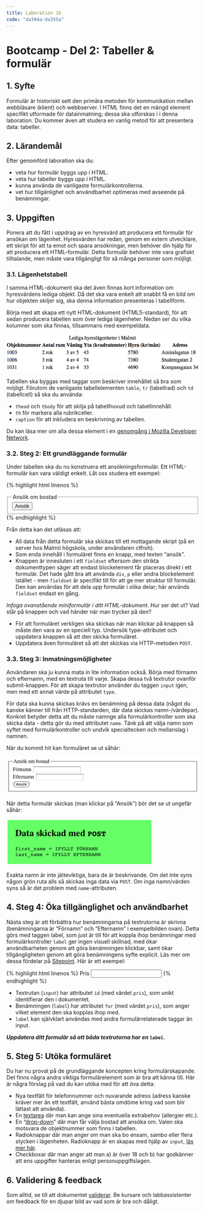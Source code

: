 ```yaml
---
title: Laboration 1b
code: "da344a-da355a"
---
```


# Bootcamp - Del 2: Tabeller &amp; formulär

## 1. Syfte

Formulär är historiskt sett den primära metoden för kommunikation mellan webbläsare (klient) och webbserver. I HTML finns det en mängd element specifikt utformade för datainmatning; dessa ska utforskas i i denna laboration. Du kommer även att studera en vanlig metod för att presentera data: tabeller.

## 2. Lärandemål

Efter genomförd laboration ska du:

*   veta hur formulär byggs upp i HTML.
*   veta hur tabeller byggs upp i HTML.
*   kunna använda de vanligaste formulärkontrollerna.
*   vet hur tillgänlighet och användbarhet optimeras med avseende på benämningar.

## 3. Uppgiften

Ponera att du fått i uppdrag av en hyresvärd att producera ett formulär för ansökan om lägenhet. Hyresvärden har redan, genom en extern utvecklare, ett skript för att ta emot och spara ansökningar, men behöver din hjälp för att producera ett HTML-formulär. Detta formulär behöver inte vara grafiskt tilltalande, men måste vara tillgängligt för så många personer som möjligt.

### 3.1. Lägenhetstabell

I samma HTML-dokument ska det även finnas kort information om hyresvärdens lediga objekt. Då det ska vara enkelt att snabbt få en bild om hur objekten skiljer sig, ska denna information presenteras i tabellform.

Börja med att skapa ett nytt HTML-dokument (HTML5-standard), för att sedan producera tabellen som över lediga lägenheter. Nedan ser du vilka kolumner som ska finnas, tillsammans med exempeldata.

![Tabellen ska ha följande rubriker: Objektnummer, Antal rum, Våning, Yta, Hyra och Adress](2a-01.png)

Tabellen ska byggas med taggar som beskriver innehållet så bra som möjligt. Förutom de vanligaste tabellelementen `table`, `tr` (tabellrad) och `td` (tabellcell) så ska du använda:

*   `thead` och `tbody` för att skilja på tabellhuvud och tabellinnehåll.
*   `th` för markera alla rubrikceller.
*   `caption` för att inkludera en beskrivning av tabellen.

Du kan läsa mer om alla dessa element i en [genomgång i Mozilla Developer Network](https://developer.mozilla.org/en-US/docs/Web/HTML/Element/table).

### 3.2. Steg 2: Ett grundläggande formulär

Under tabellen ska du nu konstruera ett ansökningsformulär. Ett HTML-formulär kan vara väldigt enkelt. Låt oss studera ett exempel:

{% highlight html linenos %}
<form action="http://webshare.mah.se/ctfroh/da158a/formtest.php">
    <fieldset>
        <legend>Ansök om bostad</legend>
        <input type="button" value="Ansök">
    </fieldset>
</form>
{% endhighlight %}


Från detta kan det utläsas att:

*   All data från detta formulär ska skickas till ett mottagande skript (på en server hos Malmö högskola, under användaren ctfroh).
*   Som enda innehåll i formuläret finns en knapp, med texten “ansök”.
*   Knappen är innesluten i ett `fieldset` eftersom den strikta dokumenttypen säger att endast blockelement får placeras direkt i ett formulär. Det hade gått bra att använda `div`, `p` eller andra blockelement istället - men `fieldset` är specifikt till för att ge mer struktur till formulär. Den kan användas för att dela upp formulär i olika delar; här används `fieldset` endast en gång.

_Infoga ovanstående miniformulär i ditt HTML-dokument_. Hur ser det ut? Vad står på knappen och vad händer när man trycker på den?

*   För att formuläret verkligen ska skickas när man klickar på knappen så måste den vara av en speciell typ. Undersök type-attributet och uppdatera knappen så att den skicka formuläret.
*   Uppdatera även formuläret så att det skickas via HTTP-metoden `POST`.

### 3.3. Steg 3: Inmatningsmöjligheter

Användaren ska ju kunna mata in lite information också. Börja med förnamn och efternamn, med en textruta till varje. Skapa dessa två textrutor ovanför submit-knappen. För att skapa textrutor använder du taggen `input` igen, men med ett annat värde på attributet `type`.

För data ska kunna skickas krävs en benämning på dessa data (något du kanske känner till från HTTP-standarden, där data skickas namn-/värdepar). Konkret betyder detta att du måste namnge alla formulärkontroller som ska skicka data - detta gör du med attributet `name`. Tänk på att välja namn som syftet med formulärkontroller och undvik specialtecken och mellanslag i namnen.

När du kommit hit kan formuläret se ut såhär:

![2 enradiga textrutorn med "Förnamn" resp. "Efternamn". En knapp med texten "Ansök"](2a-02.png)

När detta formulär skickas (man klickar på “Ansök”) bör det se ut ungefär såhär:

![first_name = IFYLLT FÖRNAMN, last_name = IFYLLT_EFTERNAMN](2a-03.png)

Exakta namn är inte jätteviktiga, bara de är beskrivande. Om det inte syns någon grön ruta alls så skickas inga data via `POST`. Om inga namn/värden syns så är det problem med `name`-attributen.

## 4. Steg 4: Öka tillgänglighet och användbarhet

Nästa steg är att förbättra hur benämningarna på textrutorna är skrivna (benämningarna är “Förnamn” och “Efternamn” i exempelbilden ovan). Detta görs med taggen label, som just är till för att koppla ihop benämningar med formulärkontroller `label` ger ingen visuell skillnad, med ökar användbarheten genom att göra benämningen klickbar, samt ökar tillgängligheten genom att göra benämningens syfte explicit. Läs mer om dessa fördelar på [Sitepoint](http://reference.sitepoint.com/html/label). Här är ett exempel:

{% highlight html linenos %}
<label for="pris">Pris</label>
<input type="text" name="price" id="pris">
{% endhighlight %}

*   Textrutan (`input`) har attributet `id` (med värdet `pris`), som unikt identifierar den i dokumentet.
*   Benämningen (`label`) har attributet `for` (med värdet `pris`), som anger vilket element den ska kopplas ihop med.
*   `label` kan självklart användas med andra formulärrelaterade taggar än input.

**_Uppdatera ditt formulär så att båda textrutorna har en `label`._**

## 5. Steg 5: Utöka formuläret

Du har nu provat på de grundläggande koncepten kring formulärskapande. Det finns några andra viktiga formulärelement som är bra att känna till. Här är några förslag på vad du kan utöka med för att öva detta:

*   Nya textfält för telefonnummer och nuvarande adress (adress kanske kräver mer än ett textfält, använd bästa omdöme kring vad som blir lättast att använda).
*   En [textarea](https://developer.mozilla.org/en-US/docs/Web/HTML/Element/textarea) där man kan ange sina eventuella extrabehov (allergier etc.).
*   En “[drop-down](http://reference.sitepoint.com/html/select)” där man får välja bostad att ansöka om. Valen ska motsvara de objektnummer som finns i tabellen.
*   Radioknappar där man anger om man ska bo ensam, sambo eller flera stycken i lägenheten. Radioknapp är en skapas med hjälp av `input`, [läs mer här](https://developer.mozilla.org/en-US/docs/Web/HTML/Element/input).
*   Checkboxar där man anger att man a) är över 18 och b) har godkänner att ens uppgifter hanteras enligt personuppgiftslagen.

## 6. Validering & feedback

Som alltid, se till att dokumentet [validerar](http://validator.w3.org/). Be kursare och labbassistenter om feedback för en djupar bild av vad som är bra och dåligt.
